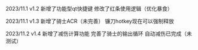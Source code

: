 2023/11.1
v1.2
新增了功能型qt快捷键
修改了红条使用逻辑（优化暴食）

2023/11.1
v1.3
新增了骑士ACR（未完善）
镰刀hotkey现在可以强制释放

2023/11.2 
v1.4 
新增了减伤计算功能 完善了骑士的输出循环 自动减伤已完成（未测试）
